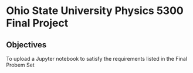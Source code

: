# Ohio State University Physics 5300 Final Project

## Objectives
To upload a Jupyter notebook to satisfy the requirements listed in the Final Probem Set
